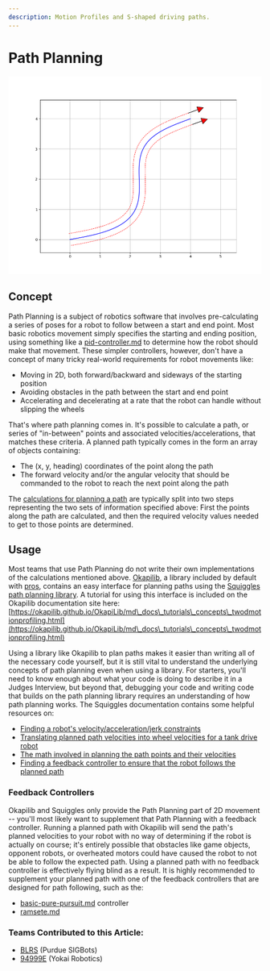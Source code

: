 ```yaml
---
description: Motion Profiles and S-shaped driving paths.
---
```


# Path Planning

![Sample Path](../.gitbook/assets/squiggly.png)

## Concept

Path Planning is a subject of robotics software that involves pre-calculating a series of poses for a robot to follow between a start and end point. Most basic robotics movement simply specifies the starting and ending position, using something like a [pid-controller.md](control-algorithms/pid-controller.md "mention") to determine how the robot should make that movement. These simpler controllers, however, don't have a concept of many tricky real-world requirements for robot movements like:

* Moving in 2D, both forward/backward and sideways of the starting position
* Avoiding obstacles in the path between the start and end point
* Accelerating and decelerating at a rate that the robot can handle without slipping the wheels

That's where path planning comes in. It's possible to calculate a path, or series of "in-between" points and associated velocities/accelerations, that matches these criteria. A planned path typically comes in the form an array of objects containing:

* The (x, y, heading) coordinates of the point along the path
* The forward velocity and/or the angular velocity that should be commanded to the robot to reach the next point along the path

The [calculations for planning a path](https://squiggles.readthedocs.io/en/latest/maths.html) are typically split into two steps representing the two sets of information specified above: First the points along the path are calculated, and then the required velocity values needed to get to those points are determined.

## Usage

Most teams that use Path Planning do not write their own implementations of the calculations mentioned above. [Okapilib](https://okapilib.github.io/OkapiLib/index.html), a library included by default with [pros](vex-programming-software/pros/ "mention"), contains an easy interface for planning paths using the [Squiggles path planning library](https://github.com/baylessj/robotsquiggles/). A tutorial for using this interface is included on the Okapilib documentation site here: [https://okapilib.github.io/OkapiLib/md\_docs\_tutorials\_concepts\_twodmotionprofiling.html](https://okapilib.github.io/OkapiLib/md\_docs\_tutorials\_concepts\_twodmotionprofiling.html)

Using a library like Okapilib to plan paths makes it easier than writing all of the necessary code yourself, but it is still vital to understand the underlying concepts of path planning even when using a library. For starters, you'll need to know enough about what your code is doing to describe it in a Judges Interview, but beyond that, debugging your code and writing code that builds on the path planning library requires an understanding of how path planning works. The Squiggles documentation contains some helpful resources on:

* [Finding a robot's velocity/acceleration/jerk constraints](https://squiggles.readthedocs.io/en/latest/constraints.html)
* [Translating planned path velocities into wheel velocities for a tank drive robot](https://squiggles.readthedocs.io/en/latest/physical-models.html)
* [The math involved in planning the path points and their velocities](https://squiggles.readthedocs.io/en/latest/maths.html)
* [Finding a feedback controller to ensure that the robot follows the planned path](https://squiggles.readthedocs.io/en/latest/controller-suggestions.html)

### Feedback Controllers

Okapilib and Squiggles only provide the Path Planning part of 2D movement -- you'll most likely want to supplement that Path Planning with a feedback controller. Running a planned path with Okapilib will send the path's planned velocities to your robot with no way of determining if the robot is actually on course; it's entirely possible that obstacles like game objects, opponent robots, or overheated motors could have caused the robot to not be able to follow the expected path. Using a planned path with no feedback controller is effectively flying blind as a result. It is highly recommended to supplement your planned path with one of the feedback controllers that are designed for path following, such as the:

* [basic-pure-pursuit.md](control-algorithms/basic-pure-pursuit.md "mention") controller
* [ramsete.md](control-algorithms/ramsete.md "mention")

### Teams Contributed to this Article:

* [BLRS](https://purduesigbots.com/) (Purdue SIGBots)
* [94999E](https://www.youtube.com/channel/UCp1jTU7WF3PEVukDW3qOGpA) (Yokai Robotics)

